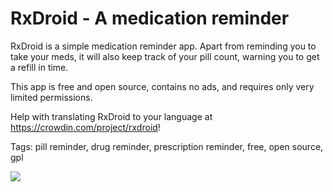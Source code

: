 RxDroid - A medication reminder
===============================

RxDroid is a simple medication reminder app. Apart from reminding you to take 
your meds, it will also keep track of your pill count, warning you to get a 
refill in time.

This app is free and open source, contains no ads, and requires only very 
limited permissions.

Help with translating RxDroid to your language at https://crowdin.com/project/rxdroid!

Tags: pill reminder, drug reminder, prescription reminder, free, open source, gpl

<a href="https://www.paypal.com/cgi-bin/webscr?cmd=_s-xclick&amp;hosted_button_id=QTBC4AVEYASYU" rel="nofollow"> 
	<img src="https://www.paypalobjects.com/en_US/i/btn/btn_donateCC_LG_global.gif">
</a>
